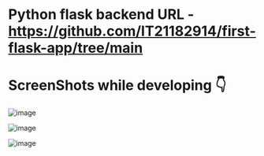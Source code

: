 # Python flask backend URL - https://github.com/IT21182914/first-flask-app/tree/main

# ScreenShots while developing 👇

![image](https://github.com/user-attachments/assets/3e15fd41-c161-4a76-a753-752e29f670ee)

![image](https://github.com/user-attachments/assets/0116773c-faaf-40e8-9e19-9ec207402fda)

![image](https://github.com/user-attachments/assets/5a04340f-7779-422f-8772-84e4dd2ab15b)




